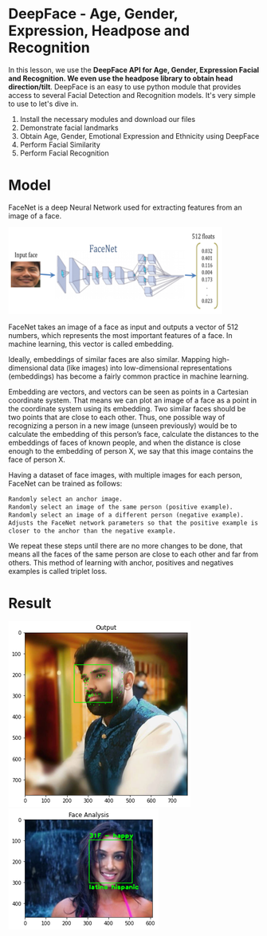 
# **DeepFace - Age, Gender, Expression, Headpose and Recognition**


In this lesson, we use the **DeepFace API for Age, Gender, Expression Facial and Recognition. We even use the headpose library to obtain head direction/tilt**. DeepFace is an easy to use python module that provides access to several Facial Detection and Recognition models. It's very simple to use to let's dive in.

1. Install the necessary modules and download our files
2. Demonstrate facial landmarks
3. Obtain Age, Gender, Emotional Expression and Ethnicity using DeepFace
4. Perform Facial Similarity
5. Perform Facial Recognition

# Model

FaceNet is a deep Neural Network used for extracting features from an image of a face.

<img src='./../images/3.png' />

FaceNet takes an image of a face as input and outputs a vector of 512 numbers, which represents the most important features of a face. In machine learning, this vector is called embedding.

Ideally, embeddings of similar faces are also similar. Mapping high-dimensional data (like images) into low-dimensional representations (embeddings) has become a fairly common practice in machine learning.

Embedding are vectors, and vectors can be seen as points in a Cartesian coordinate system. That means we can plot an image of a face as a point in the coordinate system using its embedding. Two similar faces should be two points that are close to each other. Thus, one possible way of recognizing a person in a new image (unseen previously) would be to calculate the embedding of this person’s face, calculate the distances to the embeddings of faces of known people, and when the distance is close enough to the embedding of person X, we say that this image contains the face of person X.

Having a dataset of face images, with multiple images for each person, FaceNet can be trained as follows:

    Randomly select an anchor image.
    Randomly select an image of the same person (positive example).
    Randomly select an image of a different person (negative example).
    Adjusts the FaceNet network parameters so that the positive example is closer to the anchor than the negative example.

We repeat these steps until there are no more changes to be done, that means all the faces of the same person are close to each other and far from others. This method of learning with anchor, positives and negatives examples is called triplet loss.



# Result 

<img src='./../images/1.png' />

<img src='./../images/2.png' />
